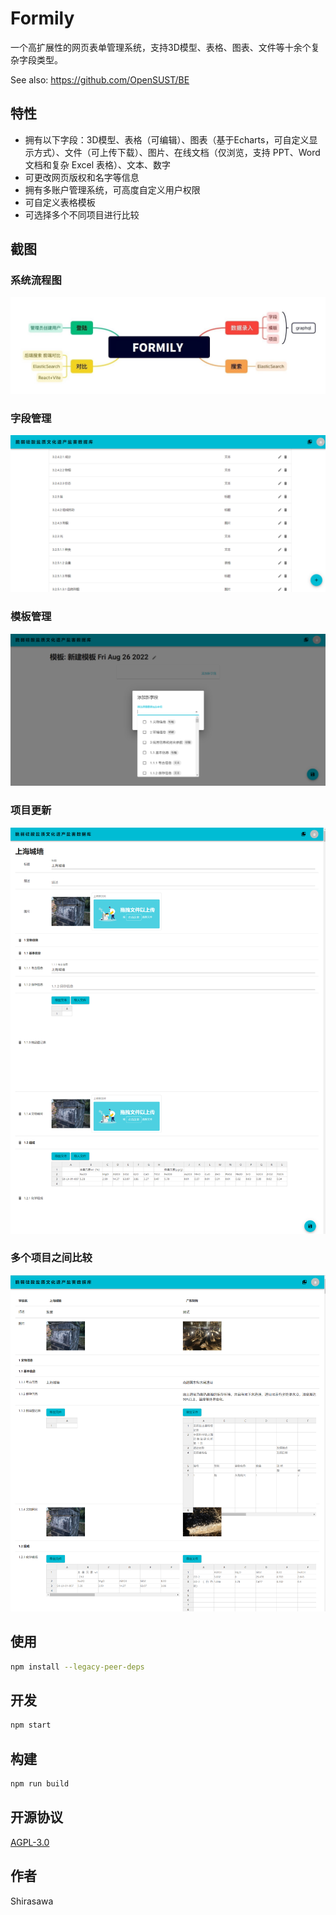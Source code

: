 # Formily

一个高扩展性的网页表单管理系统，支持3D模型、表格、图表、文件等十余个复杂字段类型。

See also: https://github.com/OpenSUST/BE

## 特性

- 拥有以下字段：3D模型、表格（可编辑）、图表（基于Echarts，可自定义显示方式）、文件（可上传下载）、图片、在线文档（仅浏览，支持 PPT、Word 文档和复杂 Excel 表格）、文本、数字
- 可更改网页版权和名字等信息
- 拥有多账户管理系统，可高度自定义用户权限
- 可自定义表格模板
- 可选择多个不同项目进行比较

## 截图

### 系统流程图

![系统流程图](screenshots/workflows.jpg)

### 字段管理

![字段管理](screenshots/fields.png)

### 模板管理

![模板管理](screenshots/template.png)

### 项目更新

![模板管理](screenshots/update.png)

### 多个项目之间比较

![模板管理](screenshots/compare.png)

## 使用

```bash
npm install --legacy-peer-deps
```

## 开发

```bash
npm start
```

## 构建

```bash
npm run build
```

## 开源协议

[AGPL-3.0](./LICENSE)

## 作者

Shirasawa

